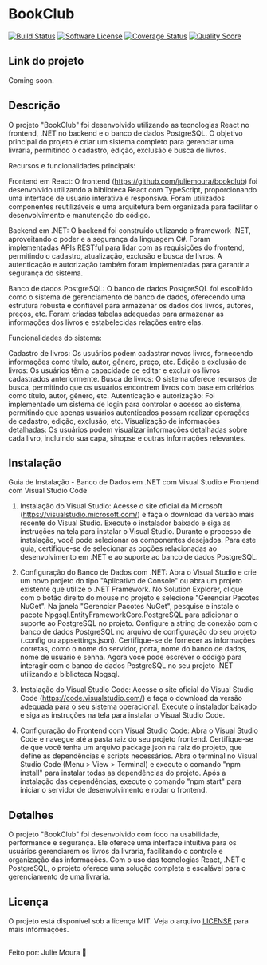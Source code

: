 # BookClub

[![Build Status](https://img.shields.io/travis/user/repo/master.svg?style=flat-square)](https://travis-ci.org/user/repo)
[![Software License](https://img.shields.io/badge/license-MIT-brightgreen.svg?style=flat-square)](LICENSE.md)
[![Coverage Status](https://img.shields.io/scrutinizer/coverage/g/user/repo.svg?style=flat-square)](https://scrutinizer-ci.com/g/user/repo/code-structure)
[![Quality Score](https://img.shields.io/scrutinizer/g/user/repo.svg?style=flat-square)](https://scrutinizer-ci.com/g/user/repo)

## Link do projeto

Coming soon.

## Descrição

O projeto "BookClub" foi desenvolvido utilizando as tecnologias React no frontend, .NET no backend e o banco de dados PostgreSQL. O objetivo principal do projeto é criar um sistema completo para gerenciar uma livraria, permitindo o cadastro, edição, exclusão e busca de livros.

Recursos e funcionalidades principais:

Frontend em React: O frontend (https://github.com/juliemoura/bookclub) foi desenvolvido utilizando a biblioteca React com TypeScript, proporcionando uma interface de usuário interativa e responsiva. Foram utilizados componentes reutilizáveis e uma arquitetura bem organizada para facilitar o desenvolvimento e manutenção do código.

Backend em .NET: O backend foi construído utilizando o framework .NET, aproveitando o poder e a segurança da linguagem C#. Foram implementadas APIs RESTful para lidar com as requisições do frontend, permitindo o cadastro, atualização, exclusão e busca de livros. A autenticação e autorização também foram implementadas para garantir a segurança do sistema.

Banco de dados PostgreSQL: O banco de dados PostgreSQL foi escolhido como o sistema de gerenciamento de banco de dados, oferecendo uma estrutura robusta e confiável para armazenar os dados dos livros, autores, preços, etc. Foram criadas tabelas adequadas para armazenar as informações dos livros e estabelecidas relações entre elas.

Funcionalidades do sistema:

Cadastro de livros: Os usuários podem cadastrar novos livros, fornecendo informações como título, autor, gênero, preço, etc.
Edição e exclusão de livros: Os usuários têm a capacidade de editar e excluir os livros cadastrados anteriormente.
Busca de livros: O sistema oferece recursos de busca, permitindo que os usuários encontrem livros com base em critérios como título, autor, gênero, etc.
Autenticação e autorização: Foi implementado um sistema de login para controlar o acesso ao sistema, permitindo que apenas usuários autenticados possam realizar operações de cadastro, edição, exclusão, etc.
Visualização de informações detalhadas: Os usuários podem visualizar informações detalhadas sobre cada livro, incluindo sua capa, sinopse e outras informações relevantes.

## Instalação

Guia de Instalação - Banco de Dados em .NET com Visual Studio e Frontend com Visual Studio Code

1. Instalação do Visual Studio:
Acesse o site oficial da Microsoft (https://visualstudio.microsoft.com/) e faça o download da versão mais recente do Visual Studio.
Execute o instalador baixado e siga as instruções na tela para instalar o Visual Studio.
Durante o processo de instalação, você pode selecionar os componentes desejados. Para este guia, certifique-se de selecionar as opções relacionadas ao desenvolvimento em .NET e ao suporte ao banco de dados PostgreSQL.

2. Configuração do Banco de Dados com .NET:
Abra o Visual Studio e crie um novo projeto do tipo "Aplicativo de Console" ou abra um projeto existente que utilize o .NET Framework.
No Solution Explorer, clique com o botão direito do mouse no projeto e selecione "Gerenciar Pacotes NuGet".
Na janela "Gerenciar Pacotes NuGet", pesquise e instale o pacote Npgsql.EntityFrameworkCore.PostgreSQL para adicionar o suporte ao PostgreSQL no projeto.
Configure a string de conexão com o banco de dados PostgreSQL no arquivo de configuração do seu projeto (.config ou appsettings.json). Certifique-se de fornecer as informações corretas, como o nome do servidor, porta, nome do banco de dados, nome de usuário e senha.
Agora você pode escrever o código para interagir com o banco de dados PostgreSQL no seu projeto .NET utilizando a biblioteca Npgsql.

3. Instalação do Visual Studio Code:
Acesse o site oficial do Visual Studio Code (https://code.visualstudio.com/) e faça o download da versão adequada para o seu sistema operacional.
Execute o instalador baixado e siga as instruções na tela para instalar o Visual Studio Code.

4. Configuração do Frontend com Visual Studio Code:
Abra o Visual Studio Code e navegue até a pasta raiz do seu projeto frontend.
Certifique-se de que você tenha um arquivo package.json na raiz do projeto, que define as dependências e scripts necessários.
Abra o terminal no Visual Studio Code (Menu > View > Terminal) e execute o comando "npm install" para instalar todas as dependências do projeto.
Após a instalação das dependências, execute o comando "npm start" para iniciar o servidor de desenvolvimento e rodar o frontend.

## Detalhes

O projeto "BookClub" foi desenvolvido com foco na usabilidade, performance e segurança. Ele oferece uma interface intuitiva para os usuários gerenciarem os livros da livraria, facilitando o controle e organização das informações. Com o uso das tecnologias React, .NET e PostgreSQL, o projeto oferece uma solução completa e escalável para o gerenciamento de uma livraria.

## Licença

O projeto está disponível sob a licença MIT. Veja o arquivo [LICENSE](LICENSE.md) para mais informações.

##
Feito por: Julie Moura 💛
